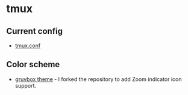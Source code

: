 # tmux 

## Current config

- [tmux.conf](https://gist.github.com/dewaka/ec7c77eb47488028e5e2b8260f0d38a3)

## Color scheme

- [gruvbox theme](https://github.com/dewaka/tmux-gruvbox) - I forked the
  repository to add Zoom indicator icon support.
